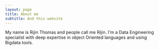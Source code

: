 ```yaml
---
layout: page
title: About me
subtitle: And this website
---
```


My name is Rijin Thomas and people call me Rijin. I'm a Data Engineering specialist with deep expertise in object Oriented languages and using Bigdata tools. 

